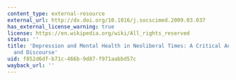 ```yaml
---
content_type: external-resource
external_url: http://dx.doi.org/10.1016/j.socscimed.2009.03.037
has_external_license_warning: true
license: https://en.wikipedia.org/wiki/All_rights_reserved
status: ''
title: 'Depression and Mental Health in Neoliberal Times: A Critical Analysis of Policy
  and Discourse'
uid: f852d6df-b71c-466b-9d87-f971aabbd57c
wayback_url: ''
---
```


